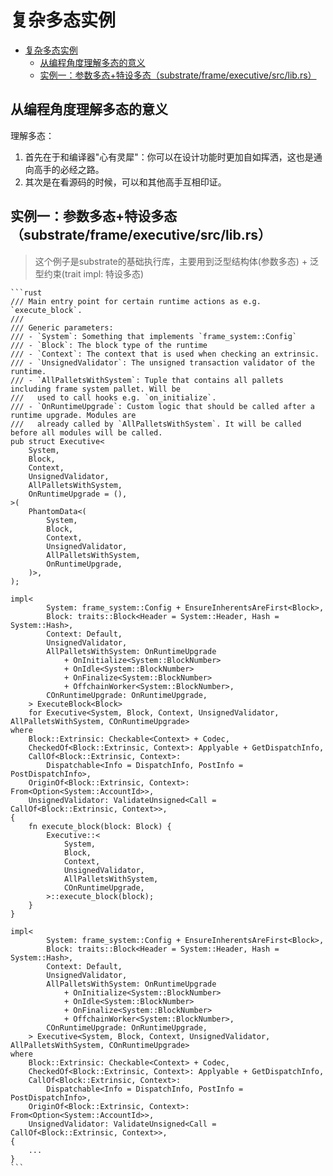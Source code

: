 # 复杂多态实例

<!--ts-->
* [复杂多态实例](#复杂多态实例)
   * [从编程角度理解多态的意义](#从编程角度理解多态的意义)
   * [实例一：参数多态+特设多态（substrate/frame/executive/src/lib.rs）](#实例一参数多态特设多态substrateframeexecutivesrclibrs)

<!-- Created by https://github.com/ekalinin/github-markdown-toc -->
<!-- Added by: runner, at: Mon Oct 24 14:02:35 UTC 2022 -->

<!--te-->

## 从编程角度理解多态的意义

理解多态：

1. 首先在于和编译器"心有灵犀"：你可以在设计功能时更加自如挥洒，这也是通向高手的必经之路。
2. 其次是在看源码的时候，可以和其他高手互相印证。

## 实例一：参数多态+特设多态（substrate/frame/executive/src/lib.rs）

> 这个例子是substrate的基础执行库，主要用到泛型结构体(参数多态) + 泛型约束(trait impl: 特设多态)

~~~admonish info title='一个更加复杂的例子：[来自substrate的lib.rs](https://github.com/paritytech/substrate/blob/master/frame/executive/src/lib.rs#L154-L226)' collapsible=true
```rust
/// Main entry point for certain runtime actions as e.g. `execute_block`.
///
/// Generic parameters:
/// - `System`: Something that implements `frame_system::Config`
/// - `Block`: The block type of the runtime
/// - `Context`: The context that is used when checking an extrinsic.
/// - `UnsignedValidator`: The unsigned transaction validator of the runtime.
/// - `AllPalletsWithSystem`: Tuple that contains all pallets including frame system pallet. Will be
///   used to call hooks e.g. `on_initialize`.
/// - `OnRuntimeUpgrade`: Custom logic that should be called after a runtime upgrade. Modules are
///   already called by `AllPalletsWithSystem`. It will be called before all modules will be called.
pub struct Executive<
	System,
	Block,
	Context,
	UnsignedValidator,
	AllPalletsWithSystem,
	OnRuntimeUpgrade = (),
>(
	PhantomData<(
		System,
		Block,
		Context,
		UnsignedValidator,
		AllPalletsWithSystem,
		OnRuntimeUpgrade,
	)>,
);

impl<
		System: frame_system::Config + EnsureInherentsAreFirst<Block>,
		Block: traits::Block<Header = System::Header, Hash = System::Hash>,
		Context: Default,
		UnsignedValidator,
		AllPalletsWithSystem: OnRuntimeUpgrade
			+ OnInitialize<System::BlockNumber>
			+ OnIdle<System::BlockNumber>
			+ OnFinalize<System::BlockNumber>
			+ OffchainWorker<System::BlockNumber>,
		COnRuntimeUpgrade: OnRuntimeUpgrade,
	> ExecuteBlock<Block>
	for Executive<System, Block, Context, UnsignedValidator, AllPalletsWithSystem, COnRuntimeUpgrade>
where
	Block::Extrinsic: Checkable<Context> + Codec,
	CheckedOf<Block::Extrinsic, Context>: Applyable + GetDispatchInfo,
	CallOf<Block::Extrinsic, Context>:
		Dispatchable<Info = DispatchInfo, PostInfo = PostDispatchInfo>,
	OriginOf<Block::Extrinsic, Context>: From<Option<System::AccountId>>,
	UnsignedValidator: ValidateUnsigned<Call = CallOf<Block::Extrinsic, Context>>,
{
	fn execute_block(block: Block) {
		Executive::<
			System,
			Block,
			Context,
			UnsignedValidator,
			AllPalletsWithSystem,
			COnRuntimeUpgrade,
		>::execute_block(block);
	}
}

impl<
		System: frame_system::Config + EnsureInherentsAreFirst<Block>,
		Block: traits::Block<Header = System::Header, Hash = System::Hash>,
		Context: Default,
		UnsignedValidator,
		AllPalletsWithSystem: OnRuntimeUpgrade
			+ OnInitialize<System::BlockNumber>
			+ OnIdle<System::BlockNumber>
			+ OnFinalize<System::BlockNumber>
			+ OffchainWorker<System::BlockNumber>,
		COnRuntimeUpgrade: OnRuntimeUpgrade,
	> Executive<System, Block, Context, UnsignedValidator, AllPalletsWithSystem, COnRuntimeUpgrade>
where
	Block::Extrinsic: Checkable<Context> + Codec,
	CheckedOf<Block::Extrinsic, Context>: Applyable + GetDispatchInfo,
	CallOf<Block::Extrinsic, Context>:
		Dispatchable<Info = DispatchInfo, PostInfo = PostDispatchInfo>,
	OriginOf<Block::Extrinsic, Context>: From<Option<System::AccountId>>,
	UnsignedValidator: ValidateUnsigned<Call = CallOf<Block::Extrinsic, Context>>,
{
    ...
}
```
~~~
